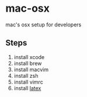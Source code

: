 # mac-osx
mac's osx setup for developers

## Steps

1.  install xcode
2.  install brew
3.  install macvim
4.  install zsh
5.  install vimrc
6.  install [latex](http://www.tug.org/mactex/alternateinstall.html)
